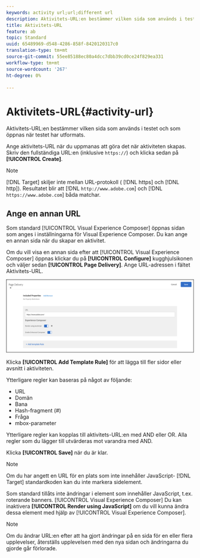 ```yaml
---
keywords: activity url;url;different url
description: Aktivitets-URL:en bestämmer vilken sida som används i testet och som öppnas när testet har utformats.
title: Aktivitets-URL
feature: ab
topic: Standard
uuid: 65489969-d548-4286-858f-8420120317c0
translation-type: tm+mt
source-git-commit: 55ee85188ec80a4dcc7dbb39cd0ce24f829ea331
workflow-type: tm+mt
source-wordcount: '267'
ht-degree: 0%

---
```



# Aktivitets-URL{#activity-url}

Aktivitets-URL:en bestämmer vilken sida som används i testet och som öppnas när testet har utformats.

Ange aktivitets-URL när du uppmanas att göra det när aktiviteten skapas. Skriv den fullständiga URL:en (inklusive `https://`) och klicka sedan på **[!UICONTROL Create]**.

>[!NOTE]
>
>[!DNL Target] skiljer inte mellan URL-protokoll ( [!DNL https] och [!DNL http]). Resultatet blir att [!DNL `http://www.adobe.com`] och [!DNL `https://www.adobe.com`] båda matchar.

## Ange en annan URL

Som standard [!UICONTROL Visual Experience Composer] öppnas sidan som anges i inställningarna för [](/help/administrating-target/visual-experience-composer-set-up.md)Visual Experience Composer. Du kan ange en annan sida när du skapar en aktivitet.

Om du vill visa en annan sida efter att [!UICONTROL Visual Experience Composer] öppnas klickar du på **[!UICONTROL Configure]** kugghjulsikonen och väljer sedan **[!UICONTROL Page Delivery]**. Ange URL-adressen i fältet Aktivitets-URL.

![Dialogrutan Sidleverans](/help/c-activities/t-test-ab/t-test-create-ab/assets/url-config-new.png)

Klicka **[!UICONTROL Add Template Rule]** för att lägga till fler sidor eller avsnitt i aktiviteten.

Ytterligare regler kan baseras på något av följande:

* URL
* Domän
* Bana
* Hash-fragment (#)
* Fråga
* mbox-parameter

Ytterligare regler kan kopplas till aktivitets-URL:en med AND eller OR. Alla regler som du lägger till utvärderas mot varandra med AND.

Klicka **[!UICONTROL Save]** när du är klar.

>[!NOTE]
>
>Om du har angett en URL för en plats som inte innehåller JavaScript- [!DNL Target] standardkoden kan du inte markera sidelement.

Som standard tillåts inte ändringar i element som innehåller JavaScript, t.ex. roterande banners. [!UICONTROL Visual Experience Composer] Du kan inaktivera **[!UICONTROL Render using JavaScript]** om du vill kunna ändra dessa element med hjälp av [!UICONTROL Visual Experience Composer].

>[!NOTE]
>
>Om du ändrar URL:en efter att ha gjort ändringar på en sida för en eller flera upplevelser, återställs upplevelsen med den nya sidan och ändringarna du gjorde går förlorade.
